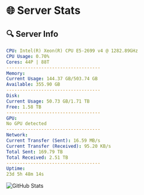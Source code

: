 # 🌐 Server Stats
## 🔍 Server Info
```yaml
CPU: Intel(R) Xeon(R) CPU E5-2699 v4 @ 1282.89GHz
CPU Usage: 0.70%
Cores: 44P | 88T
-----------------------------------
Memory:
Current Usage: 144.37 GB/503.74 GB
Available: 355.90 GB
-----------------------------------
Disk:
Current Usage: 50.73 GB/1.71 TB
Free: 1.58 TB
-----------------------------------
GPU:
No GPU detected
-----------------------------------
Network:
Current Transfer (Sent): 16.59 MB/s
Current Transfer (Received): 95.20 KB/s
Total Sent: 169.79 TB
Total Received: 2.51 TB
-----------------------------------
Uptime:
23d 5h 48m 14s
```
![GitHub Stats](https://img.shields.io/badge/Updated-2025-03-03_04:31:32-blue)